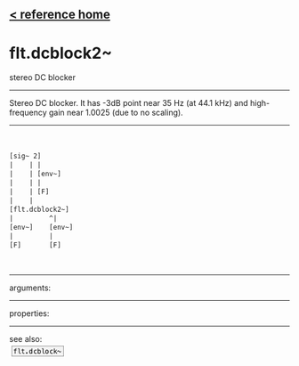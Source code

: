 [< reference home](index.html)
---

# flt.dcblock2~


stereo DC blocker

---

Stereo DC blocker. It has -3dB point near 35 Hz (at 44.1 kHz) and high-frequency
            gain near 1.0025 (due to no scaling).
<br>


---


```


[sig~ 2]
|    | |
|    | [env~]
|    | |
|    | [F]
|    |
[flt.dcblock2~]
|         ^|
[env~]    [env~]
|         |
[F]       [F]

            
```

---
arguments:


---
properties:


---
see also:<br>
[![flt.dcblock~](img/object_flt.dcblock~.png)](flt.dcblock~.html)
